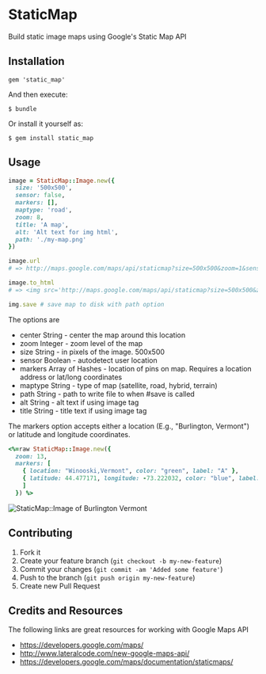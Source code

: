 # StaticMap

Build static image maps using Google's Static Map API

## Installation

    gem 'static_map'

And then execute:

    $ bundle

Or install it yourself as:

    $ gem install static_map

## Usage

```ruby
image = StaticMap::Image.new({
  size: '500x500',
  sensor: false,
  markers: [],
  maptype: 'road',
  zoom: 8,
  title: 'A map',
  alt: 'Alt text for img html',
  path: './my-map.png'
})

image.url
# => http://maps.google.com/maps/api/staticmap?size=500x500&zoom=1&sensor=true

image.to_html
# => <img src='http://maps.google.com/maps/api/staticmap?size=500x500&zoom=1&sensor=true' title='' alt=''/>

img.save # save map to disk with path option

```

The options are

* center String   - center the map around this location
* zoom Integer    - zoom level of the map
* size String     - in pixels of the image. 500x500
* sensor Boolean  - autodetect user location
* markers Array of Hashes - location of pins on map. Requires a location address or lat/long coordinates
* maptype String  - type of map (satellite, road, hybrid, terrain)
* path String     - path to write file to when #save is called
* alt String      - alt text if using image tag
* title String    - title text if using image tag

The markers option accepts either a location (E.g., "Burlington, Vermont") or latitude and longitude coordinates.

```ruby
<%=raw StaticMap::Image.new({
  zoom: 13,
  markers: [
    { location: "Winooski,Vermont", color: "green", label: "A" },
    { latitude: 44.477171, longitude: -73.222032, color: "blue", label: "B" }
    ]
  }) %>
```

![StaticMap::Image of Burlington Vermont](http://maps.google.com/maps/api/staticmap?size=500x500&zoom=13&sensor=true&markers=color:green|label:A|Winooski,VT&markers=color:blue|label:B|44.477171,-73.222032)

## Contributing

1. Fork it
2. Create your feature branch (`git checkout -b my-new-feature`)
3. Commit your changes (`git commit -am 'Added some feature'`)
4. Push to the branch (`git push origin my-new-feature`)
5. Create new Pull Request

## Credits and Resources

The following links are great resources for working with Google Maps API

- https://developers.google.com/maps/
- http://www.lateralcode.com/new-google-maps-api/
- https://developers.google.com/maps/documentation/staticmaps/

